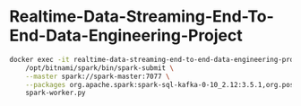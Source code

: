 # Realtime-Data-Streaming-End-To-End-Data-Engineering-Project




```bash
docker exec -it realtime-data-streaming-end-to-end-data-engineering-project-spark-master-1 \
    /opt/bitnami/spark/bin/spark-submit \
    --master spark://spark-master:7077 \
    --packages org.apache.spark:spark-sql-kafka-0-10_2.12:3.5.1,org.postgresql:postgresql:42.2.18 \
    spark-worker.py
```